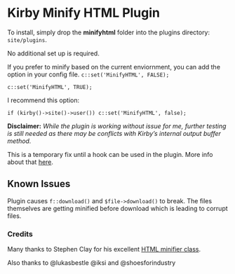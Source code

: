 # Kirby Minify HTML Plugin

To install, simply drop the **minifyhtml** folder into the plugins directory: ``site/plugins``.


No additional set up is required.

If you prefer to minify based on the current enviornment, you can add the option in your config file.
``c::set('MinifyHTML', FALSE);``

``c::set('MinifyHTML', TRUE);``

I recommend this option:

``if (kirby()->site()->user()) c::set('MinifyHTML', false);``


**Disclaimer:** *While the plugin is working without issue for me, further testing is still needed as there may be conflicts with Kirby’s internal output buffer method.*

This is a temporary fix until a hook can be used in the plugin.
More info about that [here](https://github.com/getkirby/kirby/issues/120).

## Known Issues
Plugin causes `f::download()` and `$file->download()` to break. 
The files themselves are getting minified before download which is leading to corrupt files.


### Credits
Many thanks to Stephen Clay for his excellent [HTML minifier class](https://code.google.com/p/minify/source/browse/min/lib/Minify/HTML.php).

Also thanks to @lukasbestle @iksi and @shoesforindustry
